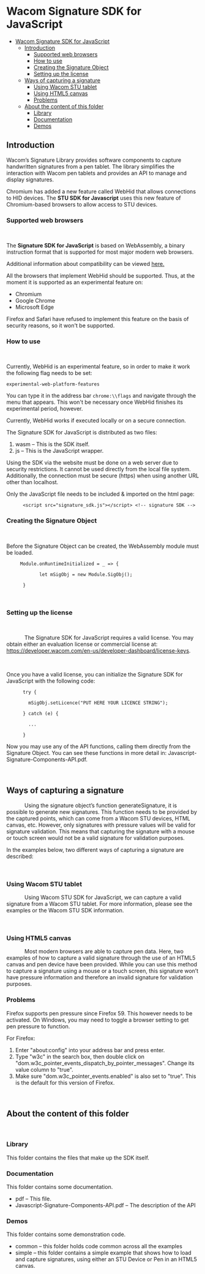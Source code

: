 # Wacom Signature SDK for JavaScript

- [Wacom Signature SDK for JavaScript](#wacom-signature-sdk-for-javascript)
  - [Introduction](#introduction)
    - [Supported web browsers](#supported-web-browsers)
    - [How to use](#how-to-use)
    - [Creating the Signature Object](#creating-the-signature-object)
    - [Setting up the license](#setting-up-the-license)
  - [Ways of capturing a signature](#ways-of-capturing-a-signature)
    - [Using Wacom STU tablet](#using-wacom-stu-tablet)
    - [Using HTML5 canvas](#using-html5-canvas)
    - [Problems](#problems)
  - [About the content of this folder](#about-the-content-of-this-folder)
    - [Library](#library)
    - [Documentation](#documentation)
    - [Demos](#demos)

## Introduction

Wacom’s Signature Library provides software components to capture handwritten signatures from a pen tablet. The library simplifies the interaction with Wacom pen tablets and provides an API to manage and display signatures.

Chromium has added a new feature called WebHid that allows connections to HID devices. The **STU SDK for Javascript** uses this new feature of Chromium-based browsers to allow access to STU devices.

### Supported web browsers

 

The **Signature SDK for JavaScript** is based on WebAssembly, a binary instruction format that is supported for most major modern web browsers.

Additional information about compatibility can be viewed [here.](https://caniuse.com/wasm)

All the browsers that implement WebHid should be supported. Thus, at the moment it is supported as an experimental feature on:

- Chromium
- Google Chrome
- Microsoft Edge

Firefox and Safari have refused to implement this feature on the basis of security reasons, so it won't be supported.

### How to use

 

Currently, WebHid is an experimental feature, so in order to make it work the following flag needs to be set: 

```experimental-web-platform-features```

You can type it in the address bar ```chrome:\\flags``` and navigate through the menu that appears. This won't be necessary once WebHid finishes its experimental period, however.

Currently, WebHid works if executed locally or on a secure connection.

The Signature SDK for JavaScript is distributed as two files:

1. wasm – This is the SDK itself.
2. js – This is the JavaScript wrapper.

Using the SDK via the website must be done on a web server due to security restrictions. It cannot be used directly from the local file system. Additionally, the connection must be secure (https) when using another URL other than localhost.

Only the JavaScript file needs to be included & imported on the html page:

```
      <script src="signature_sdk.js"></script> <!-- signature SDK -->
```

### Creating the Signature Object

 

Before the Signature Object can be created, the WebAssembly module must be loaded.

```
     Module.onRuntimeInitialized = _ => {           

            let mSigObj = new Module.SigObj();

      }
```



 

### Setting up the license

 

            The Signature SDK for JavaScript requires a valid license. You may obtain either an evaluation license or commercial license at: https://developer.wacom.com/en-us/developer-dashboard/license-keys.

 

Once you have a valid license, you can initialize the Signature SDK for JavaScript with the following code:
```
      try {

        mSigObj.setLicence("PUT HERE YOUR LICENCE STRING");  

      } catch (e) {

        ...

      }
```
Now you may use any of the API functions, calling them directly from the Signature Object. You can see these functions in more detail in: Javascript-Signature-Components-API.pdf.

 

## Ways of capturing a signature

            Using the signature object’s function generateSignature, it is possible to generate new signatures. This function needs to be provided by the captured points, which can come from a Wacom STU devices, HTML canvas, etc. However, only signatures with pressure values will be valid for signature validation. This means that capturing the signature with a mouse or touch screen would not be a valid signature for validation purposes.

In the examples below, two different ways of capturing a signature are described:

 

### Using Wacom STU tablet

            Using Wacom STU SDK for JavaScript, we can capture a valid signature from a Wacom STU tablet. For more information, please see the examples or the Wacom STU SDK information.

 

### Using HTML5 canvas

            Most modern browsers are able to capture pen data. Here, two examples of how to capture a valid signature through the use of an HTML5 canvas and pen device have been provided. While you can use this method to capture a signature using a mouse or a touch screen, this signature won’t have pressure information and therefore an invalid signature for validation purposes.

### Problems

Firefox supports pen pressure since Firefox 59. This however needs to be activated. On Windows, you may need to toggle a browser setting to get pen pressure to function.

For Firefox:

1. Enter "about:config" into your address bar and press enter.
2. Type "w3c" in the search box, then double click on "dom.w3c_pointer_events_dispatch_by_pointer_messages". Change its value column to "true".
3. Make sure "dom.w3c_pointer_events.enabled" is also set to "true". This is the default for this version of Firefox.

 

## About the content of this folder

 

### Library

This folder contains the files that make up the SDK itself.

### Documentation

This folder contains some documentation.

- pdf – This file.
- Javascript-Signature-Components-API.pdf – The description of the API

### Demos

This folder contains some demonstration code.

- common – this folder holds code common across all the examples
- simple – this folder contains a simple example that shows how to load and capture signatures, using either an STU Device or Pen in an HTML5 canvas.